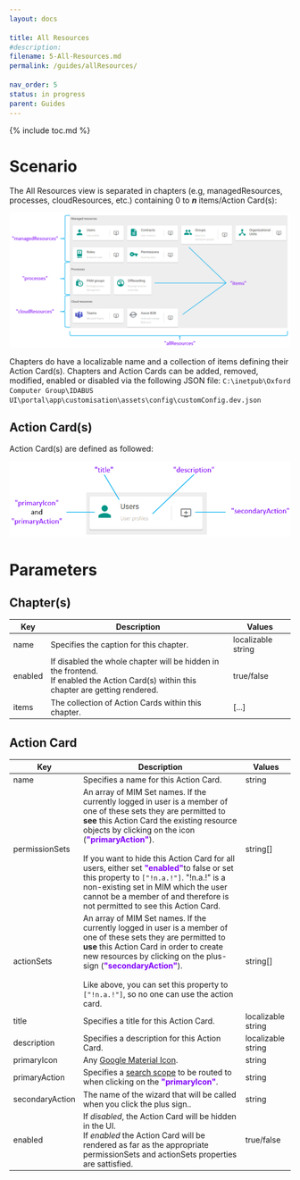 ```yaml
---
layout: docs

title: All Resources
#description:
filename: 5-All-Resources.md
permalink: /guides/allResources/

nav_order: 5
status: in progress
parent: Guides
---
```


{% include toc.md %}

# Scenario

The All Resources view is separated in chapters (e.g, managedResources, processes, cloudResources, etc.) containing 0 to _**n**_ items/Action Card(s):

![image.png](/img/image-ecc9dd54-2960-440e-aea3-2223465be5e8.png)

Chapters do have a localizable name and a collection of items defining their Action Card(s). Chapters and Action Cards can be added, removed, modified, enabled or disabled via the following JSON file:
`C:\inetpub\Oxford Computer Group\IDABUS UI\portal\app\customisation\assets\config\customConfig.dev.json`

## Action Card(s)

Action Card(s) are defined as followed:

![image.png](/img/image-0ad3b057-2849-444c-a90e-132554faf06f.png)

# Parameters
## Chapter(s)

| Key | Description | Values |
|-----|-------------|--------|
| name | Specifies the caption for this chapter. | localizable string |
| enabled | If disabled the whole chapter will be hidden in the frontend.<br> If enabled the Action Card(s) within this chapter are getting rendered. | true/false |
| items | The collection of Action Cards within this chapter. | [...] |

## Action Card

| Key | Description | Values |
|-----|-------------|--------|
| name | Specifies a name for this Action Card. | string |
| permissionSets | An array of MIM Set names. If the currently logged in user is a member of one of these sets they are permitted to **see** this Action Card the existing resource objects by clicking on the icon (<span style="color: #8000FC">**"primaryAction"**</span>).<br><br> If you want to hide this Action Card for all users, either set <span style="color: #8000FC">**"enabled"**</span>to false or set this property to `["!n.a.!"]`. "!n.a.!" is a non-existing set in MIM which the user cannot be a member of and therefore is not permitted to see this Action Card.| string[] |
| actionSets | An array of MIM Set names. If the currently logged in user is a member of one of these sets they are permitted to **use** this Action Card in order to create new resources by clicking on the plus-sign (<span style="color: #8000FC">**"secondaryAction"**</span>).<br><br>Like above, you can set this property to `["!n.a.!"]`, so no one can use the action card.| string[] |
| title | Specifies a title for this Action Card.| localizable string |
| description | Specifies a description for this Action Card. | localizable string |
| primaryIcon | Any [Google Material Icon](https://fonts.google.com/icons?style=baseline). | string |
| primaryAction | Specifies a [search scope](/OCG-UI/How-To/Tutorials/7-Search-Scopes-\(Part-II\)) to be routed to when clicking on the <span style="color: #8000FC">**"primaryIcon"**</span>.| string |
| secondaryAction | The name of the wizard that will be called when you click the plus sign.. | string |
| enabled | If _disabled_, the Action Card will be hidden in the UI.<br>If _enabled_ the Action Card will be rendered as far as the appropriate permissionSets and actionSets properties are sattisfied. | true/false |
